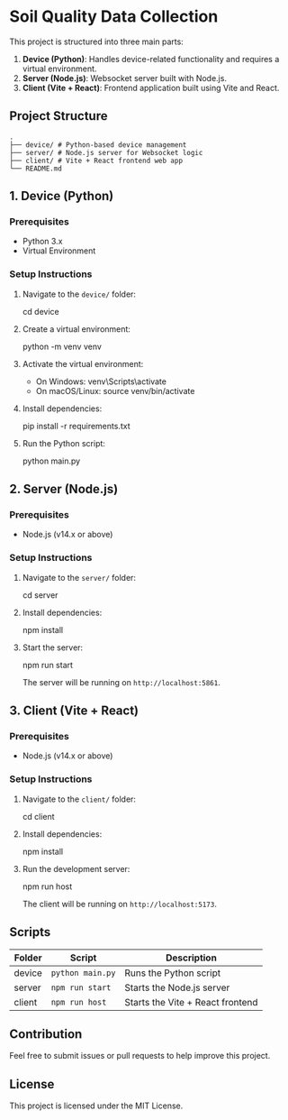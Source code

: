 # Soil Quality Data Collection

This project is structured into three main parts:

1. **Device (Python)**: Handles device-related functionality and requires a virtual environment.
2. **Server (Node.js)**: Websocket server built with Node.js.
3. **Client (Vite + React)**: Frontend application built using Vite and React.

## Project Structure

```
.
├── device/ # Python-based device management
├── server/ # Node.js server for Websocket logic
├── client/ # Vite + React frontend web app
└── README.md
```

## 1. Device (Python)

### Prerequisites

- Python 3.x
- Virtual Environment

### Setup Instructions

1. Navigate to the `device/` folder:

   cd device

2. Create a virtual environment:

   python -m venv venv

3. Activate the virtual environment:

   - On Windows:
     venv\Scripts\activate
   - On macOS/Linux:
     source venv/bin/activate

4. Install dependencies:

   pip install -r requirements.txt

5. Run the Python script:

   python main.py

## 2. Server (Node.js)

### Prerequisites

- Node.js (v14.x or above)

### Setup Instructions

1. Navigate to the `server/` folder:

   cd server

2. Install dependencies:

   npm install

3. Start the server:

   npm run start

   The server will be running on `http://localhost:5861`.

## 3. Client (Vite + React)

### Prerequisites

- Node.js (v14.x or above)

### Setup Instructions

1. Navigate to the `client/` folder:

   cd client

2. Install dependencies:

   npm install

3. Run the development server:

   npm run host

   The client will be running on `http://localhost:5173`.

## Scripts

| Folder | Script           | Description                      |
| ------ | ---------------- | -------------------------------- |
| device | `python main.py` | Runs the Python script           |
| server | `npm run start`  | Starts the Node.js server        |
| client | `npm run host`   | Starts the Vite + React frontend |

## Contribution

Feel free to submit issues or pull requests to help improve this project.

## License

This project is licensed under the MIT License.
